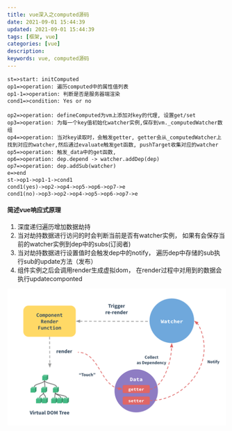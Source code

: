 ```yaml
---
title: vue深入之computed源码
date: 2021-09-01 15:44:39
updated: 2021-09-01 15:44:39
tags: [框架, vue]
categories: [vue]
description:
keywords: vue, computed源码
---
```


```flow
st=>start: initComputed
op1=>operation: 遍历computed中的属性值列表
op1-1=>operation: 判断是否是服务器端渲染
cond1=>condition: Yes or no

op2=>operation: defineComputed为vm上添加对key的代理, 设置get/set
op3=>operation: 为每一个key值初始化watcher实例,保存到vm._computedWatcher数组
op4=>operation: 当对key读取时，会触发getter, getter会从_computedWatcher上找到对应的watcher,然后通过evaluate触发get函数, pushTarget收集对应的watcher
op5=>operation: 触发_data中的get函数,
op6=>operation: dep.depend -> watcher.addDep(dep)
op7=>operation: dep.addSub(watcher)
e=>end
st->op1->op1-1->cond1
cond1(yes)->op2->op4->op5->op6->op7->e
cond1(no)->op3->op2->op4->op5->op6->op7->e
```

#### 简述vue响应式原理

1. 深度递归遍历增加数据劫持
2. 当对劫持数据进行访问的时会判断当前是否有watcher实例， 如果有会保存当前的watcher实例到dep中的subs(订阅者)
3. 当对劫持数据进行设置值时会触发dep中的notify， 遍历dep中存储的sub执行sub的update方法（发布）
4. 组件实例之后会调用render生成虚拟dom， 在render过程中对用到的数据会执行updatecomponted

<img align="center" src="../../static/vue响应式原理.png">
